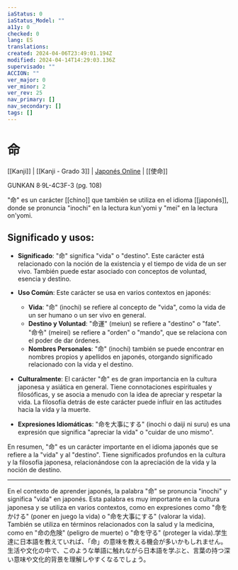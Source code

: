 ```yaml
---
iaStatus: 0
iaStatus_Model: ""
a11y: 0
checked: 0
lang: ES
translations: 
created: 2024-04-06T23:49:01.194Z
modified: 2024-04-14T14:29:03.136Z
supervisado: ""
ACCION: ""
ver_major: 0
ver_minor: 2
ver_rev: 25
nav_primary: []
nav_secondary: []
tags: []
---
```

# 命

[[Kanji]] | [[Kanji - Grado 3]] | [Japonés Online](http://japonesonline.com/kanjis/busqueda/?s=%E5%91%BD&x=0&y=0) | [[使命]]

GUNKAN 8·9L-4C3F-3 (pg. 108)

"命" es un carácter [[chino]] que también se utiliza en el idioma [[japonés]], donde se pronuncia "inochi" en la lectura kun'yomi y "mei" en la lectura on'yomi. 

## Significado y usos:

- **Significado**: "命" significa "vida" o "destino". Este carácter está relacionado con la noción de la existencia y el tiempo de vida de un ser vivo. También puede estar asociado con conceptos de voluntad, esencia y destino.
    
- **Uso Común**: Este carácter se usa en varios contextos en japonés:
    
    - **Vida**: "命" (inochi) se refiere al concepto de "vida", como la vida de un ser humano o un ser vivo en general.
    - **Destino y Voluntad**: "命運" (meiun) se refiere a "destino" o "fate". "命令" (meirei) se refiere a "orden" o "mando", que se relaciona con el poder de dar órdenes.
    - **Nombres Personales**: "命" (inochi) también se puede encontrar en nombres propios y apellidos en japonés, otorgando significado relacionado con la vida y el destino.
- **Culturalmente**: El carácter "命" es de gran importancia en la cultura japonesa y asiática en general. Tiene connotaciones espirituales y filosóficas, y se asocia a menudo con la idea de apreciar y respetar la vida. La filosofía detrás de este carácter puede influir en las actitudes hacia la vida y la muerte.
    
- **Expresiones Idiomáticas**: "命を大事にする" (inochi o daiji ni suru) es una expresión que significa "apreciar la vida" o "cuidar de uno mismo".
    

En resumen, "命" es un carácter importante en el idioma japonés que se refiere a la "vida" y al "destino". Tiene significados profundos en la cultura y la filosofía japonesa, relacionándose con la apreciación de la vida y la noción de destino.


---

En el contexto de aprender japonés, la palabra "命" se pronuncia "inochi" y significa "vida" en japonés. Esta palabra es muy importante en la cultura japonesa y se utiliza en varios contextos, como en expresiones como "命をかける" (poner en juego la vida) o "命を大事にする" (valorar la vida). También se utiliza en términos relacionados con la salud y la medicina, como en "命の危険" (peligro de muerte) o "命を守る" (proteger la vida).学生達に日本語を教えていれば、「命」の意味を教える機会が多いかもしれません。生活や文化の中で、このような単語に触れながら日本語を学ぶと、言葉の持つ深い意味や文化的背景を理解しやすくなるでしょう。
